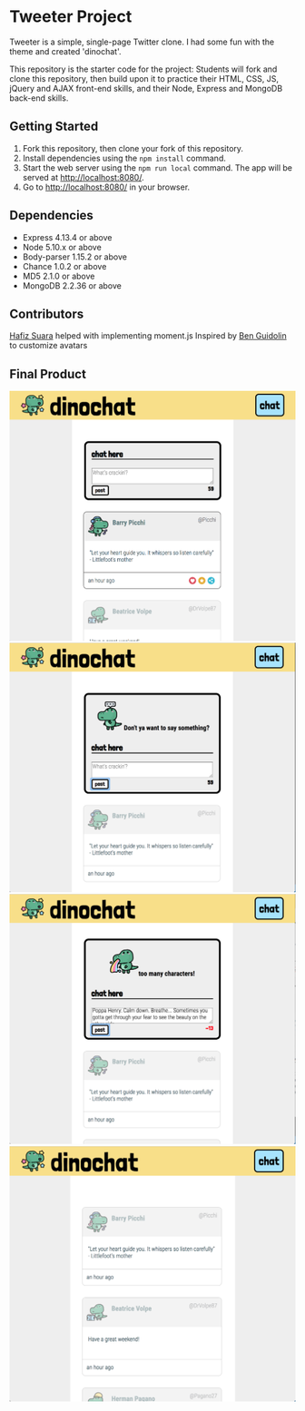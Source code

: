 # Tweeter Project

Tweeter is a simple, single-page Twitter clone. I had some fun with the theme and created 'dinochat'.

This repository is the starter code for the project: Students will fork and clone this repository, then build upon it to practice their HTML, CSS, JS, jQuery and AJAX front-end skills, and their Node, Express and MongoDB back-end skills.

## Getting Started

1. Fork this repository, then clone your fork of this repository.
2. Install dependencies using the `npm install` command.
3. Start the web server using the `npm run local` command. The app will be served at <http://localhost:8080/>.
4. Go to <http://localhost:8080/> in your browser.

## Dependencies

- Express 4.13.4 or above
- Node 5.10.x or above
- Body-parser 1.15.2 or above
- Chance 1.0.2 or above
- MD5 2.1.0 or above
- MongoDB 2.2.36 or above

## Contributors
[Hafiz Suara](https://github.com/hafbau) helped with implementing moment.js 
Inspired by [Ben Guidolin](https://github.com/bguids91) to customize avatars

## Final Product
![Hover over a post to make it opaque](https://github.com/michepriest/tweeter/blob/master/docs/Tweeter-opaque-hover-state.png)
![Empty string error](https://github.com/michepriest/tweeter/blob/master/docs/Tweeter-empty-string-error.png)
![Too many characters error](https://github.com/michepriest/tweeter/blob/master/docs/Tweeter-too-many-characters.png)
![Compose box retracts when chat button is clicked](https://github.com/michepriest/tweeter/blob/master/docs/Tweeter-composebox-retracts-with-chat.png)